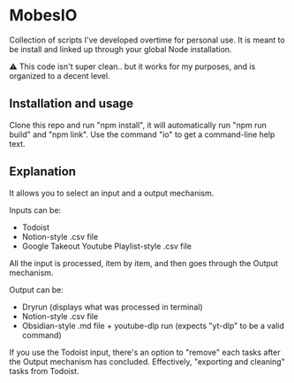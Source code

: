 # MobesIO
Collection of scripts I've developed overtime for personal use.
It is meant to be install and linked up through your global Node installation.

⚠ This code isn't super clean.. but it works for my purposes, and is organized to a decent level. 

## Installation and usage
Clone this repo and run "npm install", it will automatically run "npm run build" and "npm link".
Use the command "io" to get a command-line help text.

## Explanation
It allows you to select an input and a output mechanism.

Inputs can be:
* Todoist
* Notion-style .csv file
* Google Takeout Youtube Playlist-style .csv file

All the input is processed, item by item, and then goes through the Output mechanism.

Output can be:
* Dryrun (displays what was processed in terminal)
* Notion-style .csv file
* Obsidian-style .md file + youtube-dlp run (expects "yt-dlp" to be a valid command)

If you use the Todoist input, there's an option to "remove" each tasks after the Output mechanism has concluded. Effectively, "exporting and cleaning" tasks from Todoist.
